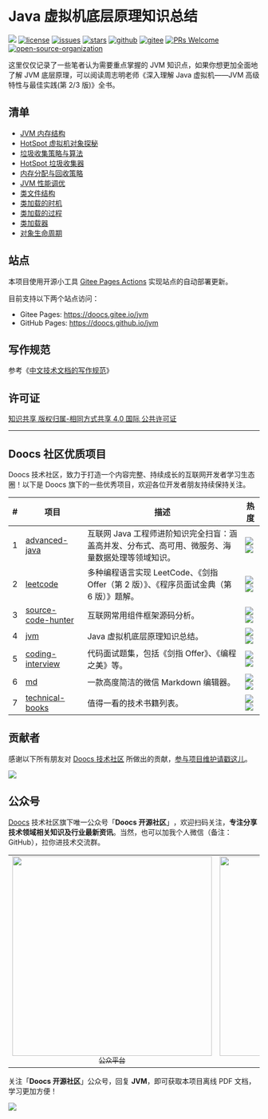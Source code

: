 # Java 虚拟机底层原理知识总结

<a href="https://github.com/doocs/jvm/actions?query=workflow%3ASync"><img src="https://github.com/doocs/jvm/workflows/Sync/badge.svg"></a>
<a href="https://github.com/doocs/jvm/blob/main/LICENSE"><img src="https://badgen.net/github/license/doocs/jvm?color=green" alt="license"></a>
<a href="https://github.com/doocs/jvm/issues"><img src="https://badgen.net/github/open-issues/doocs/jvm" alt="issues"></a>
<a href="https://github.com/doocs/jvm/stargazers"><img src="https://badgen.net/github/stars/doocs/jvm" alt="stars"></a>
<a href="https://github.com/doocs/jvm"><img src="https://badgen.net/badge/⭐/GitHub/blue" alt="github"></a>
<a href="https://gitee.com/doocs/jvm"><img src="https://badgen.net/badge/⭐/Gitee/blue" alt="gitee"></a>
<a href="http://makeapullrequest.com"><img src="https://badgen.net/badge/PRs/welcome/cyan" alt="PRs Welcome"></a>
<a href="https://github.com/doocs/doocs.github.io"><img src="https://badgen.net/badge/organization/join%20us/cyan" alt="open-source-organization"></a>

这里仅仅记录了一些笔者认为需要重点掌握的 JVM 知识点，如果你想更加全面地了解 JVM 底层原理，可以阅读周志明老师《深入理解 Java 虚拟机——JVM 高级特性与最佳实践(第 2/3 版)》全书。

## 清单

- [JVM 内存结构](/docs/01-jvm-memory-structure.md)
- [HotSpot 虚拟机对象探秘](/docs/02-hotspot-jvm-object.md)
- [垃圾收集策略与算法](/docs/03-gc-algorithms.md)
- [HotSpot 垃圾收集器](/docs/04-hotspot-gc.md)
- [内存分配与回收策略](/docs/05-memory-allocation-gc.md)
- [JVM 性能调优](/docs/06-jvm-performance-tuning.md)
- [类文件结构](/docs/07-class-structure.md)
- [类加载的时机](/docs/08-load-class-time.md)
- [类加载的过程](/docs/09-load-class-process.md)
- [类加载器](/docs/10-class-loader.md)
- [对象生命周期](/docs/11-object-life-cycle.md)

## 站点

本项目使用开源小工具 [Gitee Pages Actions](https://github.com/yanglbme/gitee-pages-action) 实现站点的自动部署更新。

目前支持以下两个站点访问：

- Gitee Pages: https://doocs.gitee.io/jvm
- GitHub Pages: https://doocs.github.io/jvm

## 写作规范

参考《[中文技术文档的写作规范](https://github.com/ruanyf/document-style-guide)》

## 许可证

[知识共享 版权归属-相同方式共享 4.0 国际 公共许可证](http://creativecommons.org/licenses/by-sa/4.0/)

---

## Doocs 社区优质项目

Doocs 技术社区，致力于打造一个内容完整、持续成长的互联网开发者学习生态圈！以下是 Doocs 旗下的一些优秀项目，欢迎各位开发者朋友持续保持关注。

| #   | 项目                                                              | 描述                                                                                             | 热度                                                                                                                            |
| --- | ----------------------------------------------------------------- | ------------------------------------------------------------------------------------------------ | ------------------------------------------------------------------------------------------------------------------------------- |
| 1   | [advanced-java](https://github.com/doocs/advanced-java)           | 互联网 Java 工程师进阶知识完全扫盲：涵盖高并发、分布式、高可用、微服务、海量数据处理等领域知识。 | ![](https://badgen.net/github/stars/doocs/advanced-java) <br>![](https://badgen.net/github/forks/doocs/advanced-java)           |
| 2   | [leetcode](https://github.com/doocs/leetcode)                     | 多种编程语言实现 LeetCode、《剑指 Offer（第 2 版）》、《程序员面试金典（第 6 版）》题解。        | ![](https://badgen.net/github/stars/doocs/leetcode) <br>![](https://badgen.net/github/forks/doocs/leetcode)                     |
| 3   | [source-code-hunter](https://github.com/doocs/source-code-hunter) | 互联网常用组件框架源码分析。                                                                     | ![](https://badgen.net/github/stars/doocs/source-code-hunter) <br>![](https://badgen.net/github/forks/doocs/source-code-hunter) |
| 4   | [jvm](https://github.com/doocs/jvm)                               | Java 虚拟机底层原理知识总结。                                                                    | ![](https://badgen.net/github/stars/doocs/jvm) <br>![](https://badgen.net/github/forks/doocs/jvm)                               |
| 5   | [coding-interview](https://github.com/doocs/coding-interview)     | 代码面试题集，包括《剑指 Offer》、《编程之美》等。                                               | ![](https://badgen.net/github/stars/doocs/coding-interview) <br>![](https://badgen.net/github/forks/doocs/coding-interview)     |
| 6   | [md](https://github.com/doocs/md)                                 | 一款高度简洁的微信 Markdown 编辑器。                                                             | ![](https://badgen.net/github/stars/doocs/md) <br>![](https://badgen.net/github/forks/doocs/md)                                 |
| 7   | [technical-books](https://github.com/doocs/technical-books)       | 值得一看的技术书籍列表。                                                                         | ![](https://badgen.net/github/stars/doocs/technical-books) <br>![](https://badgen.net/github/forks/doocs/technical-books)       |

## 贡献者

感谢以下所有朋友对 [Doocs 技术社区](https://github.com/doocs) 所做出的贡献，[参与项目维护请戳这儿](https://doocs.github.io/#/?id=how-to-join)。

<!-- ALL-CONTRIBUTORS-LIST: START - Do not remove or modify this section -->

<a href="https://opencollective.com/doocs/contributors.svg?width=890&button=true"><img src="https://opencollective.com/doocs/contributors.svg?width=890&button=false" /></a>

<!-- ALL-CONTRIBUTORS-LIST: END -->

## 公众号

[Doocs](https://github.com/doocs) 技术社区旗下唯一公众号「**Doocs 开源社区**」​，欢迎扫码关注，**专注分享技术领域相关知识及行业最新资讯**。当然，也可以加我个人微信（备注：GitHub），拉你进技术交流群。

<table>
  <tr>
    <td align="center" style="width: 200px;">
      <a href="https://github.com/doocs">
        <img src="https://cdn.jsdelivr.net/gh/doocs/jvm@main/images/qrcode-for-doocs.jpg" style="width: 400px;"><br>
        <sub>公众平台</sub>
      </a><br>
    </td>
    <td align="center" style="width: 200px;">
      <a href="https://github.com/yanglbme">
        <img src="https://cdn.jsdelivr.net/gh/doocs/jvm@main/images/qrcode-for-yanglbme.jpg" style="width: 400px;"><br>
        <sub>个人微信</sub>
      </a><br>
    </td>
  </tr>
</table>

关注「**Doocs 开源社区**」公众号，回复 **JVM**，即可获取本项目离线 PDF 文档，学习更加方便！

![](https://cdn.jsdelivr.net/gh/doocs/jvm@main/images/jvm-pdf.png)

